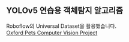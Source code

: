 ## YOLOv5 연습용 객체탐지 알고리즘

Roboflow의 Universal Dataset을 활용했습니다.   
   [Oxford Pets Computer Vision Project](https://universe.roboflow.com/brad-dwyer/oxford-pets)

